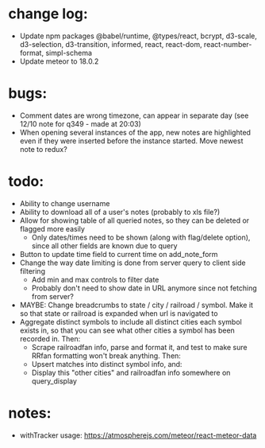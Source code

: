# change log:
- Update npm packages @babel/runtime, @types/react, bcrypt, d3-scale, d3-selection, d3-transition, informed, react, react-dom, react-number-format, simpl-schema
- Update meteor to 18.0.2


# bugs:
- Comment dates are wrong timezone, can appear in separate day (see 12/10 note for q349 - made at 20:03)
- When opening several instances of the app, new notes are highlighted even if they were inserted before the instance started. Move newest note to redux?

# todo:
- Ability to change username
- Ability to download all of a user's notes (probably to xls file?)
- Allow for showing table of all queried notes, so they can be deleted or flagged more easily
	- Only dates/times need to be shown (along with flag/delete option), since all other fields are known due to query
- Button to update time field to current time on add_note_form
- Change the way date limiting is done from server query to client side filtering
	- Add min and max controls to filter date
	- Probably don't need to show date in URL anymore since not fetching from server?
- MAYBE: Change breadcrumbs to state / city / railroad / symbol. Make it so that state or railroad is expanded when url is navigated to
- Aggregate distinct symbols to include all distinct cities each symbol exists in, so that you can see what other cities a symbol has been recorded in. Then:
	- Scrape railroadfan info, parse and format it, and test to make sure RRfan formatting won't break anything. Then:
	- Upsert matches into distinct symbol info, and:
	- Display this "other cities" and railroadfan info somewhere on query_display


# notes:
- withTracker usage: https://atmospherejs.com/meteor/react-meteor-data

